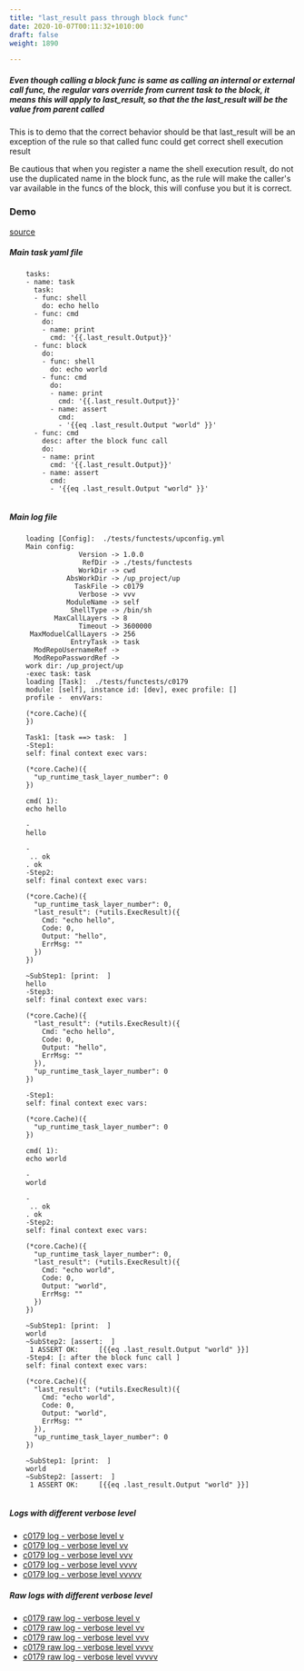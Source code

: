 ```yaml
---
title: "last_result pass through block func"
date: 2020-10-07T00:11:32+1010:00
draft: false
weight: 1890

---
```


##### Even though calling a block func is same as calling an internal or external call func, the regular vars override from current task to the block, it means this will apply to last_result, so that the the last_result will be the value from parent called

This is to demo that the correct behavior should be that last_result will be an exception of the rule so that called func could get correct shell execution result

Be cautious that when you register a name the shell execution result, do not use the duplicated name in the block func, as the rule will make the caller's var available in the funcs of the block, this will confuse you but it is correct.


### Demo








[source](https://github.com/upcmd/up/blob/master/tests/functests/c0179.yml)

##### Main task yaml file
```
    tasks:
    - name: task
      task:
      - func: shell
        do: echo hello
      - func: cmd
        do:
        - name: print
          cmd: '{{.last_result.Output}}'
      - func: block
        do:
        - func: shell
          do: echo world
        - func: cmd
          do:
          - name: print
            cmd: '{{.last_result.Output}}'
          - name: assert
            cmd:
            - '{{eq .last_result.Output "world" }}'
      - func: cmd
        desc: after the block func call
        do:
        - name: print
          cmd: '{{.last_result.Output}}'
        - name: assert
          cmd:
          - '{{eq .last_result.Output "world" }}'
    
```
##### Main log file
```
    loading [Config]:  ./tests/functests/upconfig.yml
    Main config:
                 Version -> 1.0.0
                  RefDir -> ./tests/functests
                 WorkDir -> cwd
              AbsWorkDir -> /up_project/up
                TaskFile -> c0179
                 Verbose -> vvv
              ModuleName -> self
               ShellType -> /bin/sh
           MaxCallLayers -> 8
                 Timeout -> 3600000
     MaxModuelCallLayers -> 256
               EntryTask -> task
      ModRepoUsernameRef -> 
      ModRepoPasswordRef -> 
    work dir: /up_project/up
    -exec task: task
    loading [Task]:  ./tests/functests/c0179
    module: [self], instance id: [dev], exec profile: []
    profile -  envVars:
    
    (*core.Cache)({
    })
    
    Task1: [task ==> task:  ]
    -Step1:
    self: final context exec vars:
    
    (*core.Cache)({
      "up_runtime_task_layer_number": 0
    })
    
    cmd( 1):
    echo hello
    
    -
    hello
    
    -
     .. ok
    . ok
    -Step2:
    self: final context exec vars:
    
    (*core.Cache)({
      "up_runtime_task_layer_number": 0,
      "last_result": (*utils.ExecResult)({
        Cmd: "echo hello",
        Code: 0,
        Output: "hello",
        ErrMsg: ""
      })
    })
    
    ~SubStep1: [print:  ]
    hello
    -Step3:
    self: final context exec vars:
    
    (*core.Cache)({
      "last_result": (*utils.ExecResult)({
        Cmd: "echo hello",
        Code: 0,
        Output: "hello",
        ErrMsg: ""
      }),
      "up_runtime_task_layer_number": 0
    })
    
    -Step1:
    self: final context exec vars:
    
    (*core.Cache)({
      "up_runtime_task_layer_number": 0
    })
    
    cmd( 1):
    echo world
    
    -
    world
    
    -
     .. ok
    . ok
    -Step2:
    self: final context exec vars:
    
    (*core.Cache)({
      "up_runtime_task_layer_number": 0,
      "last_result": (*utils.ExecResult)({
        Cmd: "echo world",
        Code: 0,
        Output: "world",
        ErrMsg: ""
      })
    })
    
    ~SubStep1: [print:  ]
    world
    ~SubStep2: [assert:  ]
     1 ASSERT OK:     [{{eq .last_result.Output "world" }}]
    -Step4: [: after the block func call ]
    self: final context exec vars:
    
    (*core.Cache)({
      "last_result": (*utils.ExecResult)({
        Cmd: "echo world",
        Code: 0,
        Output: "world",
        ErrMsg: ""
      }),
      "up_runtime_task_layer_number": 0
    })
    
    ~SubStep1: [print:  ]
    world
    ~SubStep2: [assert:  ]
     1 ASSERT OK:     [{{eq .last_result.Output "world" }}]
    
```


##### Logs with different verbose level
* [c0179 log - verbose level v](../../logs/c0179_v)
* [c0179 log - verbose level vv](../../logs/c0179_vv)
* [c0179 log - verbose level vvv](../../logs/c0179_vvvv)
* [c0179 log - verbose level vvvv](../../logs/c0179_vvvv)
* [c0179 log - verbose level vvvvv](../../logs/c0179_vvvvv)

##### Raw logs with different verbose level
* [c0179 raw log - verbose level v](../../reflogs/c0179_v.log)
* [c0179 raw log - verbose level vv](../../reflogs/c0179_vv.log)
* [c0179 raw log - verbose level vvv](../../reflogs/c0179_vvv.log)
* [c0179 raw log - verbose level vvvv](../../reflogs/c0179_vvvv.log)
* [c0179 raw log - verbose level vvvvv](../../reflogs/c0179_vvvvv.log)







